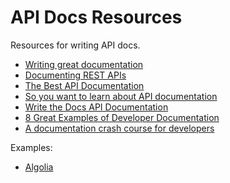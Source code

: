 # API Docs Resources

Resources for writing API docs.

- [Writing great documentation](https://byrslf.co/writing-great-documentation-44d90367115a#.hqvr7tygo)
- [Documenting REST APIs](http://idratherbewriting.com/docapis_course_overview/)
- [The Best API Documentation](https://bradfults.com/the-best-api-documentation-b9e46400379a#.6yvjqzlnc)
- [So you want to learn about API documentation](http://www.yourmom.io/2016/05/apis_new_writers/)
- [Write the Docs API Documentation](http://www.writethedocs.org/guide/#api-documentation)
- [8 Great Examples of Developer Documentation](https://zapier.com/engineering/great-documentation-examples/)
- [A documentation crash course for developers](https://hackernoon.com/a-documentation-crash-course-45006a85c15c#.6kgrte4wf)

Examples:

- [Algolia](https://www.algolia.com/doc/)
